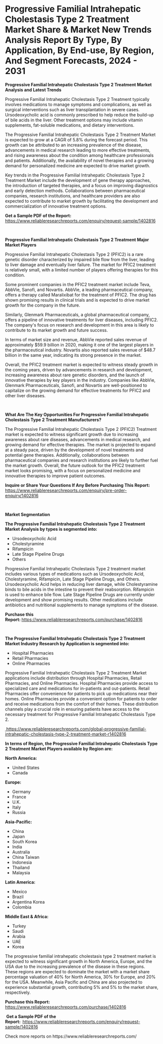 <p><h1>Progressive Familial Intrahepatic Cholestasis Type 2 Treatment Market Share & Market New Trends Analysis Report By Type, By Application, By End-use, By Region, And Segment Forecasts, 2024 - 2031</h1></p><p><strong>Progressive Familial Intrahepatic Cholestasis Type 2 Treatment Market Analysis and Latest Trends</strong></p>
<p><p>Progressive Familial Intrahepatic Cholestasis Type 2 Treatment typically involves medications to manage symptoms and complications, as well as surgical interventions such as liver transplantation in severe cases. Ursodeoxycholic acid is commonly prescribed to help reduce the build-up of bile acids in the liver. Other treatment options may include vitamin supplements, fat-soluble medications, and dietary interventions.</p><p>The Progressive Familial Intrahepatic Cholestasis Type 2 Treatment Market is expected to grow at a CAGR of 5.8% during the forecast period. This growth can be attributed to an increasing prevalence of the disease, advancements in medical research leading to more effective treatments, and rising awareness about the condition among healthcare professionals and patients. Additionally, the availability of novel therapies and a growing demand for personalized medicine are expected to drive market growth.</p><p>Key trends in the Progressive Familial Intrahepatic Cholestasis Type 2 Treatment Market include the development of gene therapy approaches, the introduction of targeted therapies, and a focus on improving diagnostics and early detection methods. Collaborations between pharmaceutical companies, research institutions, and healthcare providers are also expected to contribute to market growth by facilitating the development and commercialization of innovative treatment options.</p></p>
<p><strong>Get a Sample PDF of the Report:&nbsp;</strong> <a href="https://www.reliableresearchreports.com/enquiry/request-sample/1402816">https://www.reliableresearchreports.com/enquiry/request-sample/1402816</a></p>
<p>&nbsp;</p>
<p><strong>Progressive Familial Intrahepatic Cholestasis Type 2 Treatment Major Market Players</strong></p>
<p><p>Progressive Familial Intrahepatic Cholestasis Type 2 (PFIC2) is a rare genetic disorder characterized by impaired bile flow from the liver, leading to liver damage and eventually liver failure. The market for PFIC2 treatment is relatively small, with a limited number of players offering therapies for this condition.</p><p>Some prominent companies in the PFIC2 treatment market include Teva, AbbVie, Sanofi, and Novartis. AbbVie, a leading pharmaceutical company, offers a therapy called Maralixibat for the treatment of PFIC2. The drug has shown promising results in clinical trials and is expected to drive market growth for the company in the future.</p><p>Similarly, Glenmark Pharmaceuticals, a global pharmaceutical company, offers a pipeline of innovative treatments for liver diseases, including PFIC2. The company's focus on research and development in this area is likely to contribute to its market growth and future success.</p><p>In terms of market size and revenue, AbbVie reported sales revenue of approximately $59.9 billion in 2020, making it one of the largest players in the pharmaceutical industry. Novartis also reported sales revenue of $48.7 billion in the same year, indicating its strong presence in the market.</p><p>Overall, the PFIC2 treatment market is expected to witness steady growth in the coming years, driven by advancements in research and development, increasing awareness about rare genetic disorders, and the launch of innovative therapies by key players in the industry. Companies like AbbVie, Glenmark Pharmaceuticals, Sanofi, and Novartis are well-positioned to capitalize on the growing demand for effective treatments for PFIC2 and other liver diseases.</p></p>
<p>&nbsp;</p>
<p><strong>What Are The Key Opportunities For Progressive Familial Intrahepatic Cholestasis Type 2 Treatment Manufacturers?</strong></p>
<p><p>The Progressive Familial Intrahepatic Cholestasis Type 2 (PFIC2) Treatment market is expected to witness significant growth due to increasing awareness about rare diseases, advancements in medical research, and growing demand for effective therapies. The market is projected to expand at a steady pace, driven by the development of novel treatments and potential gene therapies. Additionally, collaborations between pharmaceutical companies and research institutions are likely to further fuel the market growth. Overall, the future outlook for the PFIC2 treatment market looks promising, with a focus on personalized medicine and innovative therapies to improve patient outcomes.</p></p>
<p><strong>Inquire or Share Your Questions If Any Before Purchasing This Report:</strong> <a href="https://www.reliableresearchreports.com/enquiry/pre-order-enquiry/1402816">https://www.reliableresearchreports.com/enquiry/pre-order-enquiry/1402816</a></p>
<p>&nbsp;</p>
<p><strong>Market Segmentation</strong></p>
<p><strong>The Progressive Familial Intrahepatic Cholestasis Type 2 Treatment Market Analysis by types is segmented into:</strong></p>
<p><ul><li>Ursodeoxycholic Acid</li><li>Cholestyramine</li><li>Rifampicin</li><li>Late Stage Pipeline Drugs</li><li>Others</li></ul></p>
<p><p>Progressive Familial Intrahepatic Cholestasis Type 2 treatment market includes various types of medications such as Ursodeoxycholic Acid, Cholestyramine, Rifampicin, Late Stage Pipeline Drugs, and Others. Ursodeoxycholic Acid helps in reducing liver damage, while Cholestyramine binds to bile acids in the intestine to prevent their reabsorption. Rifampicin is used to enhance bile flow. Late Stage Pipeline Drugs are currently under development and show promising results. Other medications include antibiotics and nutritional supplements to manage symptoms of the disease.</p></p>
<p><strong>Purchase this Report:&nbsp;</strong><a href="https://www.reliableresearchreports.com/purchase/1402816">https://www.reliableresearchreports.com/purchase/1402816</a></p>
<p>&nbsp;</p>
<p><strong>The Progressive Familial Intrahepatic Cholestasis Type 2 Treatment Market Industry Research by Application is segmented into:</strong></p>
<p><ul><li>Hospital Pharmacies</li><li>Retail Pharmacies</li><li>Online Pharmacies</li></ul></p>
<p><p>Progressive Familial Intrahepatic Cholestasis Type 2 Treatment Market applications include distribution through Hospital Pharmacies, Retail Pharmacies, and Online Pharmacies. Hospital Pharmacies provide access to specialized care and medications for in-patients and out-patients. Retail Pharmacies offer convenience for patients to pick up medications near their homes. Online Pharmacies provide a convenient option for patients to order and receive medications from the comfort of their homes. These distribution channels play a crucial role in ensuring patients have access to the necessary treatment for Progressive Familial Intrahepatic Cholestasis Type 2.</p></p>
<p><a href="https://www.reliableresearchreports.com/global-progressive-familial-intrahepatic-cholestasis-type-2-treatment-market-r1402816">&nbsp;https://www.reliableresearchreports.com/global-progressive-familial-intrahepatic-cholestasis-type-2-treatment-market-r1402816</a></p>
<p><strong>In terms of Region, the Progressive Familial Intrahepatic Cholestasis Type 2 Treatment Market Players available by Region are:</strong></p>
<p>
    <p> <strong> North America: </strong>
        <ul>
            <li>United States</li>
            <li>Canada</li>
        </ul>
        </p> 
    <p> <strong> Europe: </strong>
        <ul>
            <li>Germany</li>
            <li>France</li>
            <li>U.K.</li>
            <li>Italy</li>
            <li>Russia</li>
        </ul>
        </p> 
    <p> <strong> Asia-Pacific: </strong>
        <ul>
            <li>China</li>
            <li>Japan</li>
            <li>South Korea</li>
            <li>India</li>
            <li>Australia</li>
            <li>China Taiwan</li>
            <li>Indonesia</li>
            <li>Thailand</li>
            <li>Malaysia</li>
        </ul>
        </p> 
    <p> <strong> Latin America: </strong>
        <ul>
            <li>Mexico</li>
            <li>Brazil</li>
            <li>Argentina Korea</li>
            <li>Colombia</li>
        </ul>
        </p> 
    <p> <strong> Middle East & Africa: </strong>
        <ul>
            <li>Turkey</li>
            <li>Saudi</li>
            <li>Arabia</li>
            <li>UAE</li>
            <li>Korea</li>
        </ul>
    </p>
    </p>
<p><p>The progressive familial intrahepatic cholestasis type 2 treatment market is expected to witness significant growth in North America, Europe, and the USA due to the increasing prevalence of the disease in these regions. These regions are expected to dominate the market with a market share percentage valuation of 40% for North America, 30% for Europe, and 20% for the USA. Meanwhile, Asia Pacific and China are also projected to experience substantial growth, contributing 5% and 5% to the market share, respectively.</p></p>
<p><strong>Purchase this Report: </strong><a href="https://www.reliableresearchreports.com/purchase/1402816">https://www.reliableresearchreports.com/purchase/1402816</a></p>
<p>&nbsp;<strong>Get a Sample PDF of the Report:&nbsp;&nbsp;</strong><a href="https://www.reliableresearchreports.com/enquiry/request-sample/1402816">https://www.reliableresearchreports.com/enquiry/request-sample/1402816</a></p>
<p><strong></strong></p>
<p>Check more reports on https://www.reliableresearchreports.com/</p>